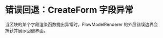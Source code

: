# 错误回退：CreateForm 字段异常

当区块的某个字段渲染函数抛出异常时，FlowModelRenderer 的外层错误边界会捕获并展示回退界面。

<code src="./create-form-field-error.tsx"></code>

